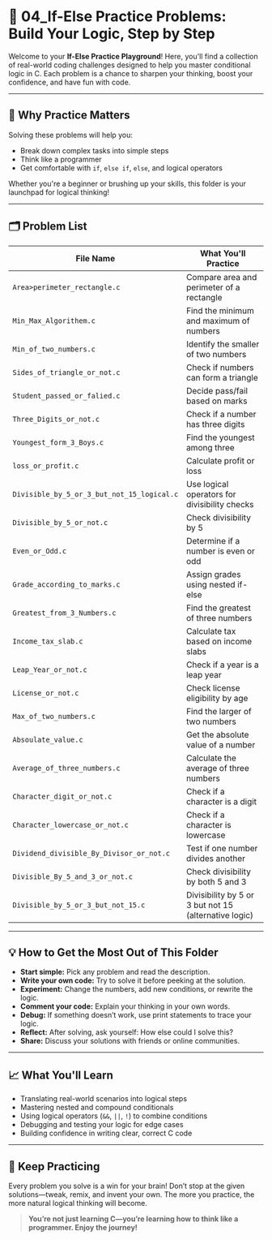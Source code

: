 # 🧩 04_If-Else Practice Problems: Build Your Logic, Step by Step

Welcome to your **If-Else Practice Playground**! Here, you'll find a collection of real-world coding challenges designed to help you master conditional logic in C. Each problem is a chance to sharpen your thinking, boost your confidence, and have fun with code.

---

## 🌟 Why Practice Matters

Solving these problems will help you:

- Break down complex tasks into simple steps
- Think like a programmer
- Get comfortable with `if`, `else if`, `else`, and logical operators

Whether you're a beginner or brushing up your skills, this folder is your launchpad for logical thinking!

---

## 🗂️ Problem List

| File Name                                 | What You'll Practice                                         |
|--------------------------------------------|--------------------------------------------------------------|
| `Area>perimeter_rectangle.c`               | Compare area and perimeter of a rectangle                    |
| `Min_Max_Algorithem.c`                     | Find the minimum and maximum of numbers                      |
| `Min_of_two_numbers.c`                     | Identify the smaller of two numbers                          |
| `Sides_of_triangle_or_not.c`               | Check if numbers can form a triangle                         |
| `Student_passed_or_falied.c`               | Decide pass/fail based on marks                              |
| `Three_Digits_or_not.c`                    | Check if a number has three digits                           |
| `Youngest_form_3_Boys.c`                   | Find the youngest among three                                |
| `loss_or_profit.c`                         | Calculate profit or loss                                     |
| `Divisible_by_5_or_3_but_not_15_logical.c` | Use logical operators for divisibility checks                |
| `Divisible_by_5_or_not.c`                  | Check divisibility by 5                                      |
| `Even_or_Odd.c`                            | Determine if a number is even or odd                         |
| `Grade_according_to_marks.c`               | Assign grades using nested if-else                           |
| `Greatest_from_3_Numbers.c`                | Find the greatest of three numbers                           |
| `Income_tax_slab.c`                        | Calculate tax based on income slabs                          |
| `Leap_Year_or_not.c`                       | Check if a year is a leap year                               |
| `License_or_not.c`                         | Check license eligibility by age                             |
| `Max_of_two_numbers.c`                     | Find the larger of two numbers                               |
| `Absoulate_value.c`                        | Get the absolute value of a number                           |
| `Average_of_three_numbers.c`               | Calculate the average of three numbers                       |
| `Character_digit_or_not.c`                 | Check if a character is a digit                              |
| `Character_lowercase_or_not.c`             | Check if a character is lowercase                            |
| `Dividend_divisible_By_Divisor_or_not.c`   | Test if one number divides another                           |
| `Divisible_By_5_and_3_or_not.c`            | Check divisibility by both 5 and 3                           |
| `Divisible_by_5_or_3_but_not_15.c`         | Divisibility by 5 or 3 but not 15 (alternative logic)        |

---

## 💡 How to Get the Most Out of This Folder

- **Start simple:** Pick any problem and read the description.
- **Write your own code:** Try to solve it before peeking at the solution.
- **Experiment:** Change the numbers, add new conditions, or rewrite the logic.
- **Comment your code:** Explain your thinking in your own words.
- **Debug:** If something doesn’t work, use print statements to trace your logic.
- **Reflect:** After solving, ask yourself: How else could I solve this?
- **Share:** Discuss your solutions with friends or online communities.

---

## 📈 What You'll Learn

- Translating real-world scenarios into logical steps
- Mastering nested and compound conditionals
- Using logical operators (`&&`, `||`, `!`) to combine conditions
- Debugging and testing your logic for edge cases
- Building confidence in writing clear, correct C code

---

## 🚀 Keep Practicing

Every problem you solve is a win for your brain! Don’t stop at the given solutions—tweak, remix, and invent your own. The more you practice, the more natural logical thinking will become.

> **You’re not just learning C—you’re learning how to think like a programmer. Enjoy the journey!**
